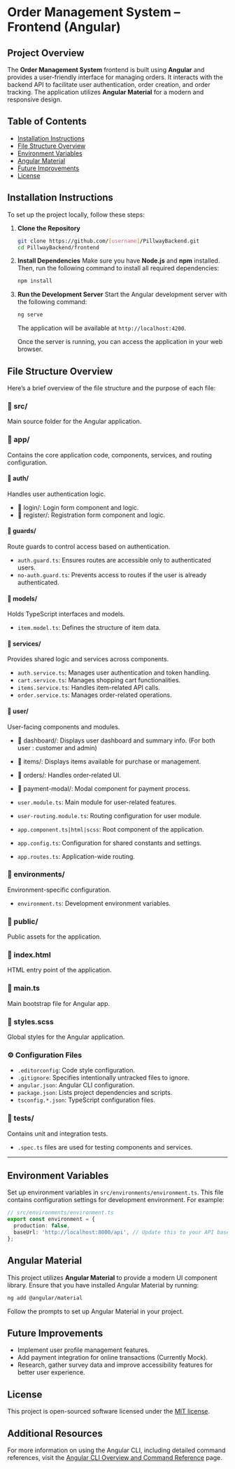 # Order Management System – Frontend (Angular)

## Project Overview
The **Order Management System** frontend is built using **Angular** and provides a user-friendly interface for managing orders. It interacts with the backend API to facilitate user authentication, order creation, and order tracking. The application utilizes **Angular Material** for a modern and responsive design.

## Table of Contents
- [Installation Instructions](#installation-instructions)
- [File Structure Overview](#file-structure-overview)
- [Environment Variables](#environment-variables)
- [Angular Material](#angular-material)
- [Future Improvements](#future-improvements)
- [License](#license)

## Installation Instructions

To set up the project locally, follow these steps:

1. **Clone the Repository**
   ```bash
   git clone https://github.com/[username]/PillwayBackend.git
   cd PillwayBackend/frontend
   ```

2. **Install Dependencies**
   Make sure you have **Node.js** and **npm** installed. Then, run the following command to install all required dependencies:
   ```bash
   npm install
   ```

3. **Run the Development Server**
   Start the Angular development server with the following command:
   ```bash
   ng serve
   ```
   The application will be available at `http://localhost:4200`.

   Once the server is running, you can access the application in your web browser.

## File Structure Overview

Here’s a brief overview of the file structure and the purpose of each file:

### 📁 src/
Main source folder for the Angular application.

### 📁 app/
Contains the core application code, components, services, and routing configuration.


#### 📁 auth/
Handles user authentication logic.

- 📁 login/: Login form component and logic.
- 📁 register/: Registration form component and logic.

#### 📁 guards/
Route guards to control access based on authentication.

- `auth.guard.ts`: Ensures routes are accessible only to authenticated users.
- `no-auth.guard.ts`: Prevents access to routes if the user is already authenticated.


#### 📁 models/
Holds TypeScript interfaces and models.

- `item.model.ts`: Defines the structure of item data.


#### 📁 services/
Provides shared logic and services across components.

- `auth.service.ts`: Manages user authentication and token handling.
- `cart.service.ts`: Manages shopping cart functionalities.
- `items.service.ts`: Handles item-related API calls.
- `order.service.ts`: Manages order-related operations.


#### 📁 user/
User-facing components and modules.

- 📁 dashboard/: Displays user dashboard and summary info. (For both user : customer and admin)
- 📁 items/: Displays items available for purchase or management.
- 📁 orders/: Handles order-related UI.
- 📁 payment-modal/: Modal component for payment process.

- `user.module.ts`: Main module for user-related features.
- `user-routing.module.ts`: Routing configuration for user module.
- `app.component.ts|html|scss`: Root component of the application.
- `app.config.ts`: Configuration for shared constants and settings.
- `app.routes.ts`: Application-wide routing.

### 📁 environments/
Environment-specific configuration.

- `environment.ts`: Development environment variables.

### 📁 public/
Public assets for the application.


### 📄 index.html
HTML entry point of the application.

### 📄 main.ts
Main bootstrap file for Angular app.

### 📄 styles.scss
Global styles for the Angular application.

### ⚙️ Configuration Files

- `.editorconfig`: Code style configuration.
- `.gitignore`: Specifies intentionally untracked files to ignore.
- `angular.json`: Angular CLI configuration.
- `package.json`: Lists project dependencies and scripts.
- `tsconfig.*.json`: TypeScript configuration files.

### 🧪 tests/
Contains unit and integration tests.

- `.spec.ts` files are used for testing components and services.

---

## Environment Variables

Set up environment variables in `src/environments/environment.ts`. This file contains configuration settings for development environment. For example:

```typescript
// src/environments/environment.ts
export const environment = {
  production: false,
  baseUrl: 'http://localhost:8000/api', // Update this to your API base URL
};
```

## Angular Material

This project utilizes **Angular Material** to provide a modern UI component library. Ensure that you have installed Angular Material by running:

```bash
ng add @angular/material
```

Follow the prompts to set up Angular Material in your project.

## Future Improvements

- Implement user profile management features.
- Add payment integration for online transactions (Currently Mock).
- Research, gather survey data and improve accessibility features for better user experience.

## License

This project is open-sourced software licensed under the [MIT license](https://opensource.org/licenses/MIT).

## Additional Resources

For more information on using the Angular CLI, including detailed command references, visit the [Angular CLI Overview and Command Reference](https://angular.dev/tools/cli) page.
